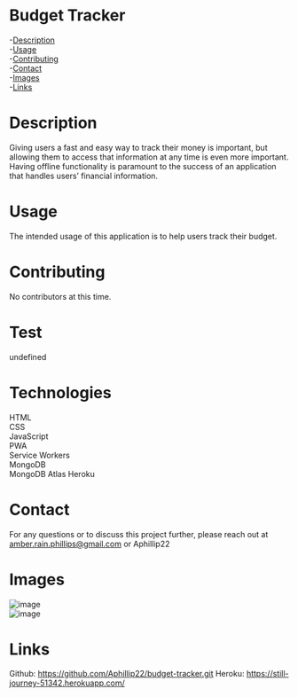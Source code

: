 # Budget Tracker
  -[Description](#description)  
  -[Usage](#usage)  
  -[Contributing](#contributing)  
  -[Contact](#contact)  
  -[Images](#images)  
  -[Links](#links)  
  # Description
  Giving users a fast and easy way to track their money is important, but allowing them to access that information at any time is even more important. Having offline functionality is paramount to the success of an application that handles users’ financial information.
  # Usage
  The intended usage of this application is to help users track their budget.
  # Contributing
  No contributors at this time.
  # Test
  undefined
  # Technologies
  HTML  
  CSS  
  JavaScript  
  PWA  
  Service Workers  
  MongoDB  
  MongoDB Atlas
  Heroku

  # Contact
  For any questions or to discuss this project further, please reach out at amber.rain.phillips@gmail.com or Aphillip22

  # Images
  ![image](https://user-images.githubusercontent.com/87291933/146758698-fd6bbf6d-e083-458d-b200-9ebeff68767c.png)  
  ![image](https://user-images.githubusercontent.com/87291933/146758784-bc30baeb-5032-448b-ad2c-d95abcffa205.png)

  # Links
  Github: https://github.com/Aphillip22/budget-tracker.git
  Heroku: https://still-journey-51342.herokuapp.com/
